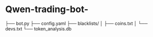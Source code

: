 # Qwen-trading-bot-

├── bot.py
├── config.yaml
├── blacklists/
│   ├── coins.txt
│   └── devs.txt
└── token_analysis.db
